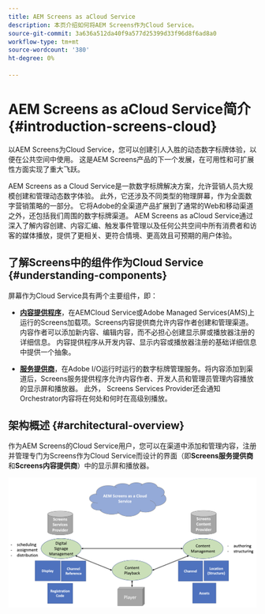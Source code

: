 ```yaml
---
title: AEM Screens as aCloud Service
description: 本页介绍如何将AEM Screens作为Cloud Service。
source-git-commit: 3a636a512da40f9a577d25399d33f96d8f6ad8a0
workflow-type: tm+mt
source-wordcount: '380'
ht-degree: 0%

---
```



# AEM Screens as aCloud Service简介 {#introduction-screens-cloud}

以AEM Screens为Cloud Service，您可以创建引人入胜的动态数字标牌体验，以便在公共空间中使用。 这是AEM Screens产品的下一个发展，在可用性和可扩展性方面实现了重大飞跃。

AEM Screens as a Cloud Service是一款数字标牌解决方案，允许营销人员大规模创建和管理动态数字体验。 此外，它还涉及不同类型的物理屏幕，作为全面数字营销策略的一部分。 它将Adobe的全渠道产品扩展到了通常的Web和移动渠道之外，还包括我们周围的数字标牌渠道。 AEM Screens as aCloud Service通过深入了解内容创建、内容汇编、触发事件管理以及任何公共空间中所有消费者和访客的媒体播放，提供了更相关、更符合情境、更高效且可预期的用户体验。

## 了解Screens中的组件作为Cloud Service {#understanding-components}

屏幕作为Cloud Service具有两个主要组件，即：

* **[内容提供程序](https://experienceleague.adobe.com/docs/experience-manager-cloud-service/screens-as-cloud-service/configure-screens-cloud/using-screens-content-provider.html?lang=en)**，在AEMCloud Service或Adobe Managed Services(AMS)上运行的Screens加载项。Screens内容提供商允许内容作者创建和管理渠道。 内容作者可以添加新内容、编辑内容，而不必担心创建显示屏或播放器注册的详细信息。 内容提供程序从开发内容、显示内容或播放器注册的基础详细信息中提供一个抽象。

* **[服务提供商](https://experienceleague.adobe.com/docs/experience-manager-cloud-service/screens-as-cloud-service/configure-screens-cloud/navigating-to-screens-services-provider.html?lang=en)**，在Adobe I/O运行时运行的数字标牌管理服务。将内容添加到渠道后，Screens服务提供程序允许内容作者、开发人员和管理员管理内容播放的显示屏和播放器。 此外， Screens Services Provider还会通知Orchestrator内容将在何处和何时在高级别播放。


## 架构概述 {#architectural-overview}

作为AEM Screens的Cloud Service用户，您可以在渠道中添加和管理内容，注册并管理专门为Screens作为Cloud Service而设计的界面（即&#x200B;**Screens服务提供商**&#x200B;和&#x200B;**Screens内容提供商**）中的显示屏和播放器。

![图像](/help/screens-cloud/assets/architecture-screenscloud.png)

